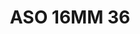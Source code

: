 ---
title: ASO 16MM 36
date: 
draft: false

# descripcion
description : Anillo de plata 925 y nácar

materials: Plata 925

color: 

dimensions: mm diámetro

code: 05-23-1422

type: "Anillos"

categories: []

price: $4.620,00

price_eftvo: $3.930,00

# Images
# first image will be shown in the product page
images:
  # - image: "images/path_to_image"
  # La ubicacion de las imagenes es imagenes/Anillos/Anillos.Solo Plata/05-23-1422-aso-16mm-36

---